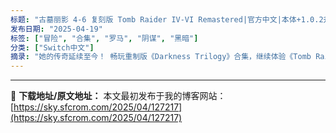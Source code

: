 ```yaml
---
标题: "古墓丽影 4-6 复刻版 Tomb Raider IV-VI Remastered|官方中文|本体+1.0.2升补|NSZ|原版|"
发布日期: "2025-04-19"
标签: ["冒险", "合集", "罗马", "阴谋", "黑暗"]
分类: ["Switch中文"]
摘录: "她的传奇延续至今！ 畅玩重制版《Darkness Trilogy》合集，继续体验《Tomb Raider》系列冒险。 包含游戏名称 《Tomb Raider: The Last Revelation》⸺劳拉·克劳馥发现了埃及神祇赛特失落的墓穴，无意中将他放出，让一个古老预言得以应验，这个预言会把人类带入黑暗之中。 《Tomb Raider: Chronicles》⸺《The Last Revelation》故事发生后，劳拉·克劳馥被埋在埃及古墓中，人们认定她已葬身于此。在劳拉的追悼会上，她身边最亲近的人回忆起她过去的秘密。 《Tomb Raider: The Angel of Darkness&hellip;"
---
```




---
📖 **下载地址/原文地址：** 本文最初发布于我的博客网站：[https://sky.sfcrom.com/2025/04/127217](https://sky.sfcrom.com/2025/04/127217)
